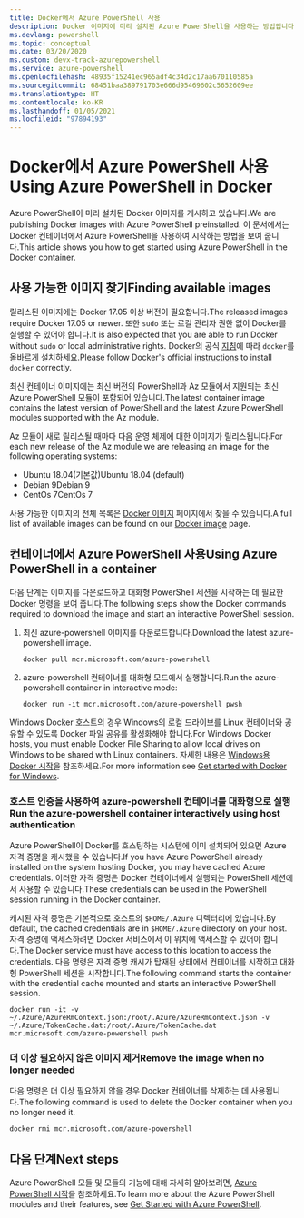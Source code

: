 ```yaml
---
title: Docker에서 Azure PowerShell 사용
description: Docker 이미지에 미리 설치된 Azure PowerShell을 사용하는 방법입니다.
ms.devlang: powershell
ms.topic: conceptual
ms.date: 03/20/2020
ms.custom: devx-track-azurepowershell
ms.service: azure-powershell
ms.openlocfilehash: 48935f15241ec965adf4c34d2c17aa670110585a
ms.sourcegitcommit: 68451baa389791703e666d95469602c5652609ee
ms.translationtype: HT
ms.contentlocale: ko-KR
ms.lasthandoff: 01/05/2021
ms.locfileid: "97894193"
---
```

# <a name="using-azure-powershell-in-docker"></a><span data-ttu-id="93302-103">Docker에서 Azure PowerShell 사용</span><span class="sxs-lookup"><span data-stu-id="93302-103">Using Azure PowerShell in Docker</span></span>

<span data-ttu-id="93302-104">Azure PowerShell이 미리 설치된 Docker 이미지를 게시하고 있습니다.</span><span class="sxs-lookup"><span data-stu-id="93302-104">We are publishing Docker images with Azure PowerShell preinstalled.</span></span> <span data-ttu-id="93302-105">이 문서에서는 Docker 컨테이너에서 Azure PowerShell을 사용하여 시작하는 방법을 보여 줍니다.</span><span class="sxs-lookup"><span data-stu-id="93302-105">This article shows you how to get started using Azure PowerShell in the Docker container.</span></span>

## <a name="finding-available-images"></a><span data-ttu-id="93302-106">사용 가능한 이미지 찾기</span><span class="sxs-lookup"><span data-stu-id="93302-106">Finding available images</span></span>

<span data-ttu-id="93302-107">릴리스된 이미지에는 Docker 17.05 이상 버전이 필요합니다.</span><span class="sxs-lookup"><span data-stu-id="93302-107">The released images require Docker 17.05 or newer.</span></span> <span data-ttu-id="93302-108">또한 `sudo` 또는 로컬 관리자 권한 없이 Docker를 실행할 수 있어야 합니다.</span><span class="sxs-lookup"><span data-stu-id="93302-108">It is also expected that you are able to run Docker without `sudo` or local administrative rights.</span></span> <span data-ttu-id="93302-109">Docker의 공식 [지침][install]에 따라 `docker`를 올바르게 설치하세요.</span><span class="sxs-lookup"><span data-stu-id="93302-109">Please follow Docker's official [instructions][install] to install `docker` correctly.</span></span>

<span data-ttu-id="93302-110">최신 컨테이너 이미지에는 최신 버전의 PowerShell과 Az 모듈에서 지원되는 최신 Azure PowerShell 모듈이 포함되어 있습니다.</span><span class="sxs-lookup"><span data-stu-id="93302-110">The latest container image contains the latest version of PowerShell and the latest Azure PowerShell modules supported with the Az module.</span></span>

<span data-ttu-id="93302-111">Az 모듈이 새로 릴리스될 때마다 다음 운영 체제에 대한 이미지가 릴리스됩니다.</span><span class="sxs-lookup"><span data-stu-id="93302-111">For each new release of the Az module we are releasing an image for the following operating systems:</span></span>

- <span data-ttu-id="93302-112">Ubuntu 18.04(기본값)</span><span class="sxs-lookup"><span data-stu-id="93302-112">Ubuntu 18.04 (default)</span></span>
- <span data-ttu-id="93302-113">Debian 9</span><span class="sxs-lookup"><span data-stu-id="93302-113">Debian 9</span></span>
- <span data-ttu-id="93302-114">CentOs 7</span><span class="sxs-lookup"><span data-stu-id="93302-114">CentOs 7</span></span>

<span data-ttu-id="93302-115">사용 가능한 이미지의 전체 목록은 [Docker 이미지][az image] 페이지에서 찾을 수 있습니다.</span><span class="sxs-lookup"><span data-stu-id="93302-115">A full list of available images can be found on our [Docker image][az image] page.</span></span>

## <a name="using-azure-powershell-in-a-container"></a><span data-ttu-id="93302-116">컨테이너에서 Azure PowerShell 사용</span><span class="sxs-lookup"><span data-stu-id="93302-116">Using Azure PowerShell in a container</span></span>

<span data-ttu-id="93302-117">다음 단계는 이미지를 다운로드하고 대화형 PowerShell 세션을 시작하는 데 필요한 Docker 명령을 보여 줍니다.</span><span class="sxs-lookup"><span data-stu-id="93302-117">The following steps show the Docker commands required to download the image and start an interactive PowerShell session.</span></span>

1. <span data-ttu-id="93302-118">최신 azure-powershell 이미지를 다운로드합니다.</span><span class="sxs-lookup"><span data-stu-id="93302-118">Download the latest azure-powershell image.</span></span>

   ```console
   docker pull mcr.microsoft.com/azure-powershell
   ```

1. <span data-ttu-id="93302-119">azure-powershell 컨테이너를 대화형 모드에서 실행합니다.</span><span class="sxs-lookup"><span data-stu-id="93302-119">Run the azure-powershell container in interactive mode:</span></span>

   ```console
   docker run -it mcr.microsoft.com/azure-powershell pwsh
   ```

<span data-ttu-id="93302-120">Windows Docker 호스트의 경우 Windows의 로컬 드라이브를 Linux 컨테이너와 공유할 수 있도록 Docker 파일 공유를 활성화해야 합니다.</span><span class="sxs-lookup"><span data-stu-id="93302-120">For Windows Docker hosts, you must enable Docker File Sharing to allow local drives on Windows to be shared with Linux containers.</span></span> <span data-ttu-id="93302-121">자세한 내용은 [Windows용 Docker 시작][file-sharing]을 참조하세요.</span><span class="sxs-lookup"><span data-stu-id="93302-121">For more information see [Get started with Docker for Windows][file-sharing].</span></span>

### <a name="run-the-azure-powershell-container-interactively-using-host-authentication"></a><span data-ttu-id="93302-122">호스트 인증을 사용하여 azure-powershell 컨테이너를 대화형으로 실행</span><span class="sxs-lookup"><span data-stu-id="93302-122">Run the azure-powershell container interactively using host authentication</span></span>

<span data-ttu-id="93302-123">Azure PowerShell이 Docker를 호스팅하는 시스템에 이미 설치되어 있으면 Azure 자격 증명을 캐시했을 수 있습니다.</span><span class="sxs-lookup"><span data-stu-id="93302-123">If you have Azure PowerShell already installed on the system hosting Docker, you may have cached Azure credentials.</span></span> <span data-ttu-id="93302-124">이러한 자격 증명은 Docker 컨테이너에서 실행되는 PowerShell 세션에서 사용할 수 있습니다.</span><span class="sxs-lookup"><span data-stu-id="93302-124">These credentials can be used in the PowerShell session running in the Docker container.</span></span>

<span data-ttu-id="93302-125">캐시된 자격 증명은 기본적으로 호스트의 `$HOME/.Azure` 디렉터리에 있습니다.</span><span class="sxs-lookup"><span data-stu-id="93302-125">By default, the cached credentials are in `$HOME/.Azure` directory on your host.</span></span> <span data-ttu-id="93302-126">자격 증명에 액세스하려면 Docker 서비스에서 이 위치에 액세스할 수 있어야 합니다.</span><span class="sxs-lookup"><span data-stu-id="93302-126">The Docker service must have access to this location to access the credentials.</span></span> <span data-ttu-id="93302-127">다음 명령은 자격 증명 캐시가 탑재된 상태에서 컨테이너를 시작하고 대화형 PowerShell 세션을 시작합니다.</span><span class="sxs-lookup"><span data-stu-id="93302-127">The following command starts the container with the credential cache mounted and starts an interactive PowerShell session.</span></span>

```console
docker run -it -v ~/.Azure/AzureRmContext.json:/root/.Azure/AzureRmContext.json -v ~/.Azure/TokenCache.dat:/root/.Azure/TokenCache.dat mcr.microsoft.com/azure-powershell pwsh
```

### <a name="remove-the-image-when-no-longer-needed"></a><span data-ttu-id="93302-128">더 이상 필요하지 않은 이미지 제거</span><span class="sxs-lookup"><span data-stu-id="93302-128">Remove the image when no longer needed</span></span>

<span data-ttu-id="93302-129">다음 명령은 더 이상 필요하지 않을 경우 Docker 컨테이너를 삭제하는 데 사용됩니다.</span><span class="sxs-lookup"><span data-stu-id="93302-129">The following command is used to delete the Docker container when you no longer need it.</span></span>

```console
docker rmi mcr.microsoft.com/azure-powershell
```

## <a name="next-steps"></a><span data-ttu-id="93302-130">다음 단계</span><span class="sxs-lookup"><span data-stu-id="93302-130">Next steps</span></span>

<span data-ttu-id="93302-131">Azure PowerShell 모듈 및 모듈의 기능에 대해 자세히 알아보려면, [Azure PowerShell 시작](get-started-azureps.md)을 참조하세요.</span><span class="sxs-lookup"><span data-stu-id="93302-131">To learn more about the Azure PowerShell modules and their features, see [Get Started with Azure PowerShell](get-started-azureps.md).</span></span>

<!-- link references -->
[install]: https://docs.docker.com/engine/installation/
[powershell image]: https://hub.docker.com/_/microsoft-powershell
[az image]: https://hub.docker.com/_/microsoft-azure-powershell
[file-sharing]: https://docs.docker.com/docker-for-windows/#file-sharing
